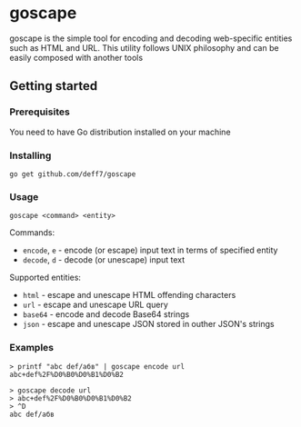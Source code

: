# goscape

goscape is the simple tool for encoding and decoding web-specific entities such as HTML and URL. This utility follows UNIX philosophy and can be easily composed with another tools

## Getting started

### Prerequisites

You need to have Go distribution installed on your machine

### Installing

```
go get github.com/deff7/goscape
```

### Usage

```
goscape <command> <entity>
```

Commands:

- `encode`, `e` - encode (or escape) input text in terms of specified entity
- `decode`, `d` - decode (or unescape) input text

Supported entities:

- `html` - escape and unescape HTML offending characters
- `url` - escape and unescape URL query
- `base64` - encode and decode Base64 strings
- `json` - escape and unescape JSON stored in outher JSON's strings

### Examples

```
> printf "abc def/абв" | goscape encode url
abc+def%2F%D0%B0%D0%B1%D0%B2
```

```
> goscape decode url
> abc+def%2F%D0%B0%D0%B1%D0%B2
> ^D
abc def/абв
```
